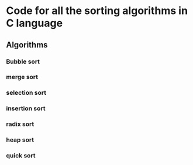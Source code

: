 # Code for all the sorting algorithms in C language
## Algorithms
### Bubble sort
### merge sort
### selection sort
### insertion sort
### radix sort
### heap sort
### quick sort
